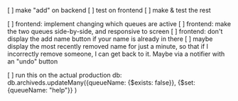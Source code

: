 [ ] make "add" on backend
[ ] test on frontend
[ ] make & test the rest

[ ] frontend: implement changing which queues are active
[ ] frontend: make the two queues side-by-side, and responsive to screen
[ ] frontend: don't display the add name button if your name is already in there
[ ] maybe display the most recently removed name for just a minute, so that if I incorrectly remove someone, I can get back to it. Maybe via a notifier with an "undo" button

[ ] run this on the actual production db:
db.archiveds.updateMany({queueName: {$exists: false}}, {$set: {queueName: "help"}} )
